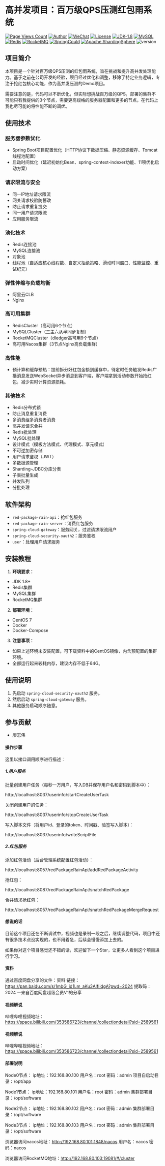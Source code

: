 # 高并发项目：百万级QPS压测红包雨系统
[![Page Views Count](https://badges.toozhao.com/badges/01GAXJSF6YFBCWG5CTMZQSFB4R/red.svg)](https://badges.toozhao.com/stats/01GAXJSF6YFBCWG5CTMZQSFB4R "页面访问的次数")
[![Author](https://img.shields.io/badge/Author-liaozhiwei-blue)](https://www.liaozhiwei.cn/ "Author:liaozhiwei")
[![WeChat](https://img.shields.io/badge/Wechat-java__wxid-blueviolet)](https://www.liaozhiwei.cn/%E5%BE%AE%E4%BF%A1.jpg "WeChat:java_wxid")
[![License](https://img.shields.io/badge/license-Apache%202-4EB1BA.svg)](https://www.apache.org/licenses/LICENSE-2.0.html "Apache协议")
[![JDK-1.8](https://img.shields.io/badge/JDK-1.8+-green.svg)](https://www.oracle.com/java/technologies/downloads/ "JDK-1.8")
[![MySQL](https://img.shields.io/badge/%E6%95%B0%E6%8D%AE%E5%BA%93-MySQL-critical)](https://www.mysql.com/ "数据库：MySQL")
[![Redis](https://img.shields.io/badge/%E7%BC%93%E5%AD%98-Redis-9cf)](https://redis.io/ "缓存：Redis")
[![RocketMQ](https://img.shields.io/badge/%E6%B6%88%E6%81%AF%E4%B8%AD%E9%97%B4%E4%BB%B6-RocketMQ-ff69b4)](https://rocketmq.apache.org/zh/ "消息中间件：RocketMQ")
[![SpringCould](https://img.shields.io/badge/%E5%BE%AE%E6%9C%8D%E5%8A%A1%E6%9E%B6%E6%9E%84-Spring%20Cloud-important)](https://www.springcloud.cc/ "微服务架构：SpringCould")
[![Apache ShardingSphere](https://img.shields.io/badge/%E5%88%86%E5%BA%93%E5%88%86%E8%A1%A8-Apache%20ShardingSphere-yellow)](https://shardingsphere.apache.org/ "分库分表：Apache ShardingSphere")
![version](https://img.shields.io/badge/v1.0.0-version-purple/  "版本")

## 项目简介
本项目是一个针对百万级QPS压测的红包雨系统，旨在挑战和提升高并发处理能力。基于之前在公司开发的经验，项目经过优化和调整，移除了特定业务逻辑，专注于抢红包核心功能，作为高并发压测的Demo项目。

需要注意的是，代码可以不断优化，但实际想挑战百万级的QPS，部署的集群不可能只有我提供的3个节点，需要更高规格的服务器配置和更多的节点，在代码上我也尽可能的将性能不断的调优。

## 使用技术
### 服务器参数优化
- Spring Boot项目配置优化（HTTP协议下数据压缩、静态资源缓存、Tomcat线程池配置）
- 启动时间优化（延迟初始化Bean、spring-context-indexer功能、11项优化启动方案）
### 请求限流与安全
- 同一IP地址请求限流
- 网关请求校验防篡改
- 防止请求重复提交
- 同一用户请求限流
- 应用服务限流
### 池化技术
- Redis连接池
- MySQL连接池
- 对象池
- 线程池（自适应核心线程数、自定义拒绝策略、滑动时间窗口、性能监控、重试纪元）
### 弹性伸缩与负载均衡
- 阿里云CLB
- Nginx
### 高可用集群
- RedisCluster（高可用6个节点）
- MySQLCluster（三主六从半同步复制）
- RocketMQCluster（dledger高可用9个节点）
- 高可用Nacos集群（3节点Nginx高负载集群）
### 高性能
- 预计算和缓存预热：提前拆分好红包金额到缓存中，待定时任务触发Redis广播消息发送WebSocket异步消息到客户端，客户端拿到活动参数开始抢红包，减少实时计算资源损耗。
### 其他技术
- Redis分布式锁
- 防止消息重复消费
- 多消费组多消费者消费
- 高并发请求合并
- Redis批处理
- MySQL批处理
- 设计模式（模板方法模式、代理模式、享元模式）
- 不可逆加密存储
- 用户请求鉴权（JWT）
- 多数据源管理
- Sharding-JDBC分库分表
- 子表批量生成
- 并发队列
- 分批处理
## 软件架构
- `red-package-rain-api`：抢红包服务
- `red-package-rain-server`：消费红包服务
- `spring-cloud-gateway`：服务网关，过滤请求限流用户
- `spring-cloud-security-oauth2`：服务鉴权
- `user`：处理用户请求服务
## 安装教程
1. **环境要求**：
  - JDK 1.8+
  - Redis集群
  - MySQL集群
  - RocketMQ集群
2. **部署环境**：
  - CentOS 7
  - Docker
  - Docker-Compose
3. **注意事项**：
  - 如果上述环境未安装配置，可下载资料中的CentOS镜像，内含预配置的集群环境。
  - 全部运行起来较耗内存，建议内存不低于64G。


## 使用说明
1. 先启动 `spring-cloud-security-oauth2` 服务。
2. 然后启动 `spring-cloud-gateway` 服务。
3. 其他服务启动顺序随意。


## 参与贡献
- 廖志伟

#### 操作步骤

这里以接口调用顺序进行描述：

##### 1.用户服务

批量创建用户任务（每秒一万用户，写入DB并保存用户名和密码到脚本中）：

http://localhost:8037/userinfo/startCreateUserTask


关闭创建用户的任务：

http://localhost:8037/userinfo/stopCreateUserTask

写入脚本文件（将用户id、登录的token、时间戳、验签写入脚本）：

http://localhost:8037/userinfo/writeScriptFile

##### 2.红包服务

添加红包活动（后台管理系统配置红包活动）：

http://localhost:8057/redPackageRainApi/addRedPackageActivity

抢红包：

http://localhost:8087/redPackageRainApi/snatchRedPackage

合并请求抢红包：

http://localhost:8057/redPackageRainApi/snatchRedPackageMergeRequest


#### 想说的话

目前这个项目还在不断调试中，视频也是录制一段之后，继续调整代码，项目中还有很多技术点没实现的，也不用着急，后续会慢慢添加上去的。

如果你对这个项目感觉还不错的话，欢迎留下一个Star，让更多人看到这个项目进行学习。


#### 资料


通过百度网盘分享的文件：资料
链接：https://pan.baidu.com/s/1mbG_id1Lm_aKu3AlfIidgA?pwd=2024
提取码：2024
--来自百度网盘超级会员V1的分享

#### 视频解说
哔哩哔哩视频地址：https://space.bilibili.com/353586723/channel/collectiondetail?sid=2589561

#### 视频解说
哔哩哔哩视频地址：https://space.bilibili.com/353586723/channel/collectiondetail?sid=2589561

#### 部署说明

Node0节点：
ip地址：192.168.80.100
用户名：root 
密码：admin
项目自启动目录：/opt/app

Node1节点：
ip地址：192.168.80.101
用户名：root
密码：admin
集群部署目录：/opt/software

Node2节点：
ip地址：192.168.80.102
用户名：root
密码：admin
集群部署目录：/opt/software

Node3节点：
ip地址：192.168.80.103
用户名：root
密码：admin
集群部署目录：/opt/software

浏览器访问nacos地址：http://192.168.80.101:1848/nacos
用户名：nacos
密码：nacos

浏览器访问RocketMQ地址：http://192.168.80.103:19081/#/cluster

